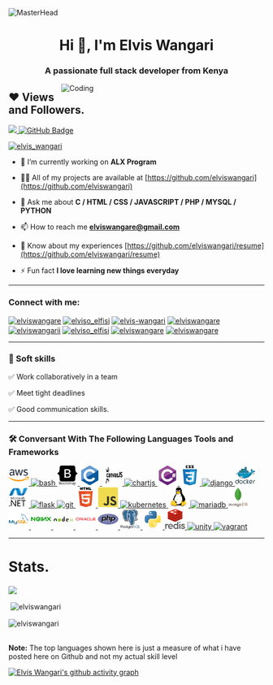 ![MasterHead](https://previews.123rf.com/images/trueffelpix/trueffelpix1802/trueffelpix180200006/95150923-banner-programming-and-coding-background-vector-illustration-with-icons-and-keywords.jpg)
<h1 align="center">Hi 👋, I'm Elvis Wangari</h1>
<h3 align="center">A passionate full stack developer from Kenya</h3>

<img align="right" alt="Coding" width="400" src="https://cdn.dribbble.com/users/1162077/screenshots/3848914/programmer.gif">

## ❤ Views and Followers.

<a href="https://github.com/elviswangari/github-profile-views-counter">
    <img src="https://komarev.com/ghpvc/?username=elviswangari">
</a>
<a href="https://github.com/elviswangari?tab=followers"><img src="https://img.shields.io/github/followers/elviswangari?label=Followers&style=social" alt="GitHub Badge"></a>


 <br>

<p align="left"> <a href="https://twitter.com/elviso_elfisi" target="blank"><img src="https://img.shields.io/twitter/follow/elvis_wangari?logo=twitter&style=for-the-badge" alt="elvis_wangari" /></a> </p>

- 🔭 I’m currently working on **ALX Program**

- 👨‍💻 All of my projects are available at [https://github.com/elviswangari](https://github.com/elviswangari)

- 💬 Ask me about **C / HTML / CSS / JAVASCRIPT / PHP / MYSQL / PYTHON**

- 📫 How to reach me **elviswangare@gmail.com**

- 📄 Know about my experiences [https://github.com/elviswangari/resume](https://github.com/elviswangari/resume)

- ⚡ Fun fact **I love learning new things everyday**
<hr>
<h3 align="left">Connect with me:</h3>
<p align="left">
<a href="https://dev.to/elviswangare" target="blank"><img align="center" src="https://raw.githubusercontent.com/rahuldkjain/github-profile-readme-generator/master/src/images/icons/Social/devto.svg" alt="elviswangare" height="30" width="40" /></a>
<a href="https://twitter.com/elviso_elfisi" target="blank"><img align="center" src="https://raw.githubusercontent.com/rahuldkjain/github-profile-readme-generator/master/src/images/icons/Social/twitter.svg" alt="elviso_elfisi" height="30" width="40" /></a>
<a href="https://linkedin.com/in/elvis-wangari" target="blank"><img align="center" src="https://raw.githubusercontent.com/rahuldkjain/github-profile-readme-generator/master/src/images/icons/Social/linked-in-alt.svg" alt="elvis-wangari" height="30" width="40" /></a>
<a href="https://codesandbox.com/elviswangare" target="blank"><img align="center" src="https://raw.githubusercontent.com/rahuldkjain/github-profile-readme-generator/master/src/images/icons/Social/codesandbox.svg" alt="elviswangare" height="30" width="40" /></a>
<a href="https://fb.com/elviswangarii" target="blank"><img align="center" src="https://raw.githubusercontent.com/rahuldkjain/github-profile-readme-generator/master/src/images/icons/Social/facebook.svg" alt="elviswangarii" height="30" width="40" /></a>
<a href="https://instagram.com/elviso_elfisi" target="blank"><img align="center" src="https://raw.githubusercontent.com/rahuldkjain/github-profile-readme-generator/master/src/images/icons/Social/instagram.svg" alt="elviso_elfisi" height="30" width="40" /></a>
<a href="https://www.codechef.com/users/elviswangare" target="blank"><img align="center" src="https://cdn.jsdelivr.net/npm/simple-icons@3.1.0/icons/codechef.svg" alt="elviswangare" height="30" width="40" /></a>
<a href="https://www.hackerrank.com/elviswangare" target="blank"><img align="center" src="https://raw.githubusercontent.com/rahuldkjain/github-profile-readme-generator/master/src/images/icons/Social/hackerrank.svg" alt="elviswangare" height="30" width="40" /></a>
</p>
<hr>

### 👔 Soft skills

✅ Work collaboratively in a team

✅ Meet tight deadlines

✅ Good communication skills.

<hr>

### 🛠 Conversant With The Following Languages Tools and Frameworks
<p align="left"> <a href="https://aws.amazon.com" target="_blank" rel="noreferrer"> <img src="https://raw.githubusercontent.com/devicons/devicon/master/icons/amazonwebservices/amazonwebservices-original-wordmark.svg" alt="aws" width="40" height="40"/> </a> <a href="https://www.gnu.org/software/bash/" target="_blank" rel="noreferrer"> <img src="https://www.vectorlogo.zone/logos/gnu_bash/gnu_bash-icon.svg" alt="bash" width="40" height="40"/> </a> <a href="https://getbootstrap.com" target="_blank" rel="noreferrer"> <img src="https://raw.githubusercontent.com/devicons/devicon/master/icons/bootstrap/bootstrap-plain-wordmark.svg" alt="bootstrap" width="40" height="40"/> </a> <a href="https://www.cprogramming.com/" target="_blank" rel="noreferrer"> <img src="https://raw.githubusercontent.com/devicons/devicon/master/icons/c/c-original.svg" alt="c" width="40" height="40"/> </a> <a href="https://canvasjs.com" target="_blank" rel="noreferrer"> <img src="https://raw.githubusercontent.com/Hardik0307/Hardik0307/master/assets/canvasjs-charts.svg" alt="canvasjs" width="40" height="40"/> </a> <a href="https://www.chartjs.org" target="_blank" rel="noreferrer"> <img src="https://www.chartjs.org/media/logo-title.svg" alt="chartjs" width="40" height="40"/> </a> <a href="https://www.w3schools.com/cs/" target="_blank" rel="noreferrer"> <img src="https://raw.githubusercontent.com/devicons/devicon/master/icons/csharp/csharp-original.svg" alt="csharp" width="40" height="40"/> </a> <a href="https://www.w3schools.com/css/" target="_blank" rel="noreferrer"> <img src="https://raw.githubusercontent.com/devicons/devicon/master/icons/css3/css3-original-wordmark.svg" alt="css3" width="40" height="40"/> </a> <a href="https://www.djangoproject.com/" target="_blank" rel="noreferrer"> <img src="https://cdn.worldvectorlogo.com/logos/django.svg" alt="django" width="40" height="40"/> </a> <a href="https://www.docker.com/" target="_blank" rel="noreferrer"> <img src="https://raw.githubusercontent.com/devicons/devicon/master/icons/docker/docker-original-wordmark.svg" alt="docker" width="40" height="40"/> </a> <a href="https://dotnet.microsoft.com/" target="_blank" rel="noreferrer"> <img src="https://raw.githubusercontent.com/devicons/devicon/master/icons/dot-net/dot-net-original-wordmark.svg" alt="dotnet" width="40" height="40"/> </a> <a href="https://flask.palletsprojects.com/" target="_blank" rel="noreferrer"> <img src="https://www.vectorlogo.zone/logos/pocoo_flask/pocoo_flask-icon.svg" alt="flask" width="40" height="40"/> </a> <a href="https://git-scm.com/" target="_blank" rel="noreferrer"> <img src="https://www.vectorlogo.zone/logos/git-scm/git-scm-icon.svg" alt="git" width="40" height="40"/> </a> <a href="https://www.w3.org/html/" target="_blank" rel="noreferrer"> <img src="https://raw.githubusercontent.com/devicons/devicon/master/icons/html5/html5-original-wordmark.svg" alt="html5" width="40" height="40"/> </a> <a href="https://developer.mozilla.org/en-US/docs/Web/JavaScript" target="_blank" rel="noreferrer"> <img src="https://raw.githubusercontent.com/devicons/devicon/master/icons/javascript/javascript-original.svg" alt="javascript" width="40" height="40"/> </a> <a href="https://kubernetes.io" target="_blank" rel="noreferrer"> <img src="https://www.vectorlogo.zone/logos/kubernetes/kubernetes-icon.svg" alt="kubernetes" width="40" height="40"/> </a> <a href="https://www.linux.org/" target="_blank" rel="noreferrer"> <img src="https://raw.githubusercontent.com/devicons/devicon/master/icons/linux/linux-original.svg" alt="linux" width="40" height="40"/> </a> <a href="https://mariadb.org/" target="_blank" rel="noreferrer"> <img src="https://www.vectorlogo.zone/logos/mariadb/mariadb-icon.svg" alt="mariadb" width="40" height="40"/> </a> <a href="https://www.mongodb.com/" target="_blank" rel="noreferrer"> <img src="https://raw.githubusercontent.com/devicons/devicon/master/icons/mongodb/mongodb-original-wordmark.svg" alt="mongodb" width="40" height="40"/> </a> <a href="https://www.mysql.com/" target="_blank" rel="noreferrer"> <img src="https://raw.githubusercontent.com/devicons/devicon/master/icons/mysql/mysql-original-wordmark.svg" alt="mysql" width="40" height="40"/> </a> <a href="https://www.nginx.com" target="_blank" rel="noreferrer"> <img src="https://raw.githubusercontent.com/devicons/devicon/master/icons/nginx/nginx-original.svg" alt="nginx" width="40" height="40"/> </a> <a href="https://nodejs.org" target="_blank" rel="noreferrer"> <img src="https://raw.githubusercontent.com/devicons/devicon/master/icons/nodejs/nodejs-original-wordmark.svg" alt="nodejs" width="40" height="40"/> </a> <a href="https://www.oracle.com/" target="_blank" rel="noreferrer"> <img src="https://raw.githubusercontent.com/devicons/devicon/master/icons/oracle/oracle-original.svg" alt="oracle" width="40" height="40"/> </a> <a href="https://www.php.net" target="_blank" rel="noreferrer"> <img src="https://raw.githubusercontent.com/devicons/devicon/master/icons/php/php-original.svg" alt="php" width="40" height="40"/> </a> <a href="https://www.postgresql.org" target="_blank" rel="noreferrer"> <img src="https://raw.githubusercontent.com/devicons/devicon/master/icons/postgresql/postgresql-original-wordmark.svg" alt="postgresql" width="40" height="40"/> </a> <a href="https://www.python.org" target="_blank" rel="noreferrer"> <img src="https://raw.githubusercontent.com/devicons/devicon/master/icons/python/python-original.svg" alt="python" width="40" height="40"/> </a> <a href="https://redis.io" target="_blank" rel="noreferrer"> <img src="https://raw.githubusercontent.com/devicons/devicon/master/icons/redis/redis-original-wordmark.svg" alt="redis" width="40" height="40"/> </a> <a href="https://unity.com/" target="_blank" rel="noreferrer"> <img src="https://www.vectorlogo.zone/logos/unity3d/unity3d-icon.svg" alt="unity" width="40" height="40"/> </a> <a href="https://www.vagrantup.com/" target="_blank" rel="noreferrer"> <img src="https://www.vectorlogo.zone/logos/vagrantup/vagrantup-icon.svg" alt="vagrant" width="40" height="40"/> </a> </p>

<hr>

<h1>Stats.</h1>
 
 <p><img align="center" src="https://github-readme-stats.vercel.app/api/top-langs/?username=elviswangari&layout=compact&theme=dark&hide_border=false" /></p>
<p>&nbsp;<img align="center" src="https://github-readme-stats.vercel.app/api?username=elviswangari&theme=dark&show_icons=true&locale=en" alt="elviswangari" /></p>

<p><img align="center" src="https://github-readme-streak-stats.herokuapp.com/?user=elviswangari&theme=dark" alt="elviswangari" /></p>
<br/>
 <b>Note:</b> The top languages shown here is just a measure of what i have posted here on Github and not my actual skill level

><!--- <a href="https://github.com/elviswangari/github-readme-activity-graph"><img alt="elviswangari' Activity Graph" src="https://activity-graph.herokuapp.com/graph?username=elviswangari&bg_color=0D1117&color=5BCDEC&line=5BCDEC&point=FFFFFF&hide_border=true" /></a> --->

[![Elvis Wangari's github activity graph](https://github-readme-activity-graph.cyclic.app/graph?username=elviswangari&bg_color=0D1117&color=FFFFFF&line=FFAC1C&point=FFFFFF&hide_border=true)](https://github.com/elviswangari/github-readme-activity-graph)

<br/>

